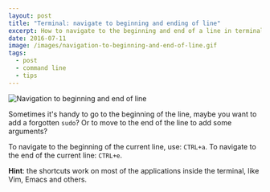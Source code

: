 ```yaml
---
layout: post
title: "Terminal: navigate to beginning and ending of line"
excerpt: How to navigate to the beginning and end of a line in terminal.
date: 2016-07-11
image: /images/navigation-to-beginning-and-end-of-line.gif
tags:
  - post
  - command line
  - tips
---
```


![Navigation to beginning and end of line](/images/navigation-to-beginning-and-end-of-line.gif)

Sometimes it's handy to go to the beginning of the line, maybe you want to add a forgotten `sudo`? Or to move to the end of the line to add some arguments?

To navigate to the beginning of the current line, use: `CTRL+a`.
To navigate to the end of the current line: `CTRL+e`.

**Hint**: the shortcuts work on most of the applications inside the terminal, like Vim, Emacs and others.
